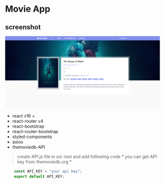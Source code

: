 # Movie App

## screenshot
![](https://raw.githubusercontent.com/demukeshchouhan/mve-app/master/demo.jpg)

* react v16 +
* react-router v4
* react-bootstrap
* react-router-bootstrap
* styled-components
* axios
* themoviedb-API

> create API.js file in src root and add following code * you can get API key from themoviedb.org *

```javascript
    const API_KEY = "your api key";
    export default API_KEY;
```
